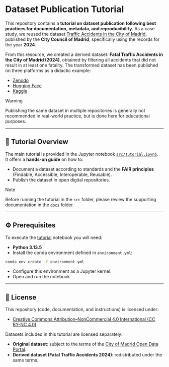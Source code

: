 # Dataset Publication Tutorial

This repository contains a **tutorial on dataset publication following best practices for documentation, metadata, and reproducibility**. As a case study, we reused the dataset [Traffic Accidents in the City of Madrid](https://datos.madrid.es/portal/site/egob/menuitem.c05c1f754a33a9fbe4b2e4b284f1a5a0/?vgnextoid=7c2843010d9c3610VgnVCM2000001f4a900aRCRD&vgnextchannel=374512b9ace9f310VgnVCM100000171f5a0aRCRD&vgnextfmt=default), published by the **City Council of Madrid**, specifically using the records for the year **2024**.  

From this resource, we created a derived dataset: **Fatal Traffic Accidents in the City of Madrid (2024)**, obtained by filtering all accidents that did not result in at least one fatality. The transformed dataset has been published on three platforms as a didactic example:  
- [Zenodo](https://doi.org/10.5281/zenodo.17054802)  
- [Hugging Face](https://doi.org/10.57967/hf/6437)
- [Kaggle](https://doi.org/10.34740/kaggle/dsv/12960686)

> [!WARNING]
> Publishing the same dataset in multiple repositories is generally not recommended in real-world practice, but is done here for educational purposes.
---

## 📖 Tutorial Overview  

The main tutorial is provided in the Jupyter notebook [`src/Tutorial.ipynb`](src/Tutorial.ipynb).  
It offers a **hands-on guide** on how to:  
- Document a dataset according to standards and the **FAIR principles** (Findable, Accessible, Interoperable, Reusable).  
- Publish the dataset in open digital repositories.  

> [!NOTE]  
> Before running the tutorial in the `src` folder, please review the supporting documentation in the [`docs`](./docs) folder.  

---

## ⚙️ Prerequisites  
To execute the [tutorial](src/Tutorial.ipynb) notebook you will need:  
- **Python 3.13.5**  
- Install the conda environment defined in `environment.yml`:  
```bash
conda env create -f environment.yml
```
- Configure this environment as a Jupyter kernel.
- Open and run the notebook

---

## 📜 License  

This repository (code, documentation, and instructions) is licensed under:  
- [Creative Commons Attribution–NonCommercial 4.0 International (CC BY-NC 4.0)](https://creativecommons.org/licenses/by-nc/4.0/)  

Datasets included in this tutorial are licensed separately:  
- **Original dataset**: subject to the terms of the [City of Madrid Open Data Portal](https://datos.madrid.es/egob/catalogo/aviso-legal).  
- **Derived dataset (Fatal Traffic Accidents 2024)**: redistributed under the same terms. 

